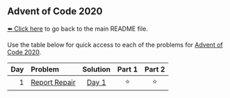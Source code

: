 ## Advent of Code 2020

[:arrow_left: Click here](../../README.md) to go back to the main README file.

Use the table below for quick access to each of the problems for [Advent of Code 2020](https://adventofcode.com/2020).

| Day | Problem                                              |      Solution       | Part 1 | Part 2 |
|----:|:-----------------------------------------------------|:-------------------:|:------:|:------:|
|   1 | [Report Repair](https://adventofcode.com/2020/day/1) | [Day 1](Day01.java) | :star: | :star: |

